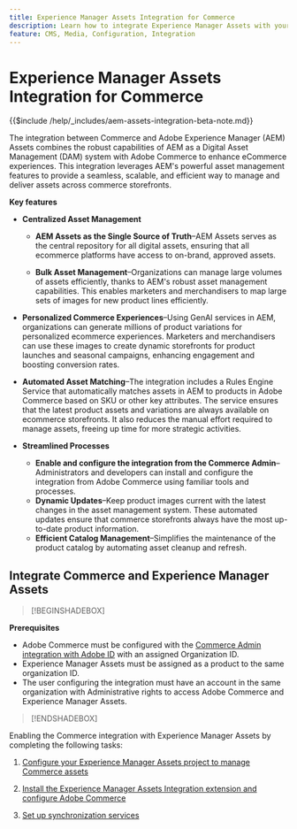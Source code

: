```yaml
---
title: Experience Manager Assets Integration for Commerce
description: Learn how to integrate Experience Manager Assets with your [!DNL Commerce] instance to access to countless media assets for use in your store.
feature: CMS, Media, Configuration, Integration
---
```

# Experience Manager Assets Integration for Commerce

{{$include /help/_includes/aem-assets-integration-beta-note.md}}

The integration between Commerce and Adobe Experience Manager (AEM) Assets combines the robust capabilities of AEM as a Digital Asset Management (DAM) system with Adobe Commerce to enhance eCommerce experiences. This integration leverages AEM's powerful asset management features to provide a seamless, scalable, and efficient way to manage and deliver assets across commerce storefronts.

**Key features**

- **Centralized Asset Management**

  - **AEM Assets as the Single Source of Truth**–AEM Assets serves as the central repository for all digital assets, ensuring that all ecommerce platforms have access to on-brand, approved assets.

  - **Bulk Asset Management**–Organizations can manage large volumes of assets efficiently, thanks to AEM's robust asset management capabilities. This enables marketers and merchandisers to map large sets of images for new product lines efficiently.

- **Personalized Commerce Experiences**–Using GenAI services in AEM, organizations can generate millions of product variations for personalized ecommerce experiences. Marketers and merchandisers can use these images to create dynamic storefronts for product launches and seasonal campaigns, enhancing engagement and boosting conversion rates.

- **Automated Asset Matching**–The integration includes a Rules Engine Service that automatically matches assets in AEM to products in Adobe Commerce based on SKU or other key attributes. The service ensures that the latest product assets and variations are always available on ecommerce storefronts. It also reduces the manual effort required to manage assets, freeing up time for more strategic activities.

- **Streamlined Processes**
  - **Enable and configure the integration from the Commerce Admin**–Administrators and developers can install and configure the integration from Adobe Commerce using familiar tools and processes.
  - **Dynamic Updates**–Keep product images current with the latest changes in the asset management system. These automated updates ensure that commerce storefronts always have the most up-to-date product information.
  - **Efficient Catalog Management**–Simplifies the maintenance of the product catalog by automating asset cleanup and refresh.

## Integrate Commerce and Experience Manager Assets

>[!BEGINSHADEBOX]

**Prerequisites**

- Adobe Commerce must be configured with the [Commerce Admin integration with Adobe ID](/help/getting-started/adobe-ims-config.md) with an assigned Organization ID.
- Experience Manager Assets must be assigned as a product to the same organization ID.
- The user configuring the integration must have an account in the same organization  with Administrative rights to access Adobe Commerce and Experience Manager Assets.

>[!ENDSHADEBOX]

Enabling the Commerce integration with Experience Manager Assets by completing the following tasks:

1. [Configure your Experience Manager Assets project to manage Commerce assets](aem-assets-configure-aem.md)

1. [Install the Experience Manager Assets Integration extension and configure Adobe Commerce](aem-assets-configure-commerce.md)

1. [Set up synchronization services](aem-assets-setup-synchronization.md)
